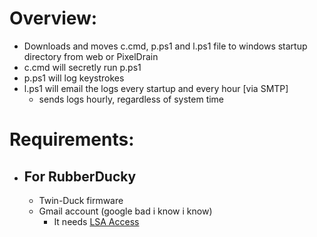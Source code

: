 # Overview:
- Downloads and moves c.cmd, p.ps1 and l.ps1 file to windows startup directory from web or PixelDrain
- c.cmd will secretly run p.ps1
- p.ps1 will log keystrokes
- l.ps1 will email the logs every startup and every hour [via SMTP]
  - sends logs hourly, regardless of system time
# Requirements:
 - ## For RubberDucky
    - Twin-Duck firmware
    - Gmail account (google bad i know i know)
      - It needs [LSA Access](https://myaccount.google.com/lesssecureapps?pli=1&rapt=AEjHL4Px2VEFPoFPEuLutMD6UhNVRyY9P3s7l-pCGA53NBqilKVrtltrfS1823x5i6k6_pSEVp6jkEW0zKQT2CHN0WXh4fvGiw)
